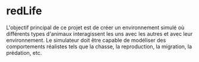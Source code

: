 # redLife
L'objectif principal de ce projet est de créer un environnement simulé où différents types d'animaux interagissent les uns avec les autres et avec leur environnement. Le simulateur doit être capable de modéliser des comportements réalistes tels que la chasse, la reproduction, la migration, la prédation, etc.
